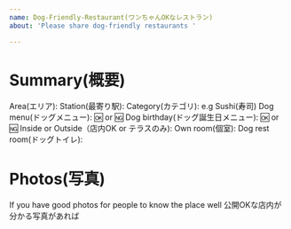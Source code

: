 ```yaml
---
name: Dog-Friendly-Restaurant(ワンちゃんOKなレストラン)
about: 'Please share dog-friendly restaurants '

---
```


# Summary(概要)

Area(エリア): 
Station(最寄り駅):
Category(カテゴリ): e.g Sushi(寿司)
Dog menu(ドッグメニュー): :ok: or :ng:
Dog birthday(ドッグ誕生日メニュー): :ok: or :ng:
Inside or Outside（店内OK or テラスのみ):
Own room(個室):
Dog rest room(ドッグトイレ):

# Photos(写真)

If you have good photos for people to know the place well
公開OKな店内が分かる写真があれば
